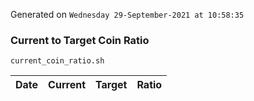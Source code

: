 Generated on `Wednesday 29-September-2021 at 10:58:35`

### Current to Target Coin Ratio
`current_coin_ratio.sh`

Date|Current|Target|Ratio
---|---|---|---
